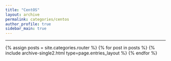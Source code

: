 ```yaml
---
title: "CentOS"
layout: archive
permalink: categories/centos
author_profile: true
sidebar_main: true
---
```


<!-- 공백이 포함되어 있는 카테고리 이름의 경우 site.categories.['a b c'] 이런식으로! -->

***

{% assign posts = site.categories.router %}
{% for post in posts %} {% include archive-single2.html type=page.entries_layout %} {% endfor %}